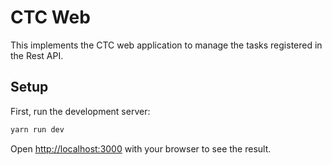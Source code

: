 # CTC Web
This implements the CTC web application to manage the tasks registered in the Rest API.

## Setup
First, run the development server:

```sh
yarn run dev
```

Open [http://localhost:3000](http://localhost:3000) with your browser to see the result.
